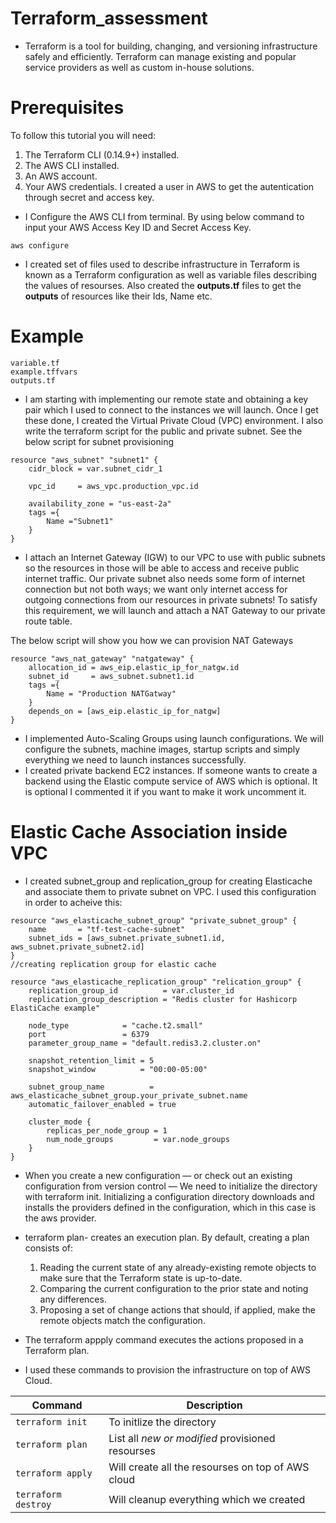 # Terraform_assessment

- Terraform is a tool for building, changing, and versioning infrastructure safely and efficiently. Terraform can manage existing and popular service providers as well as custom 
in-house solutions.
# Prerequisites
To follow this tutorial you will need:

1. The Terraform CLI (0.14.9+) installed.
2. The AWS CLI installed.
3. An AWS account.
4. Your AWS credentials. I created a user in AWS to get the autentication through secret and access key.
- I Configure the AWS CLI from terminal. By using below command to input your AWS Access Key ID and Secret Access Key.
```
aws configure
```
- I created set of files used to describe infrastructure in Terraform is known as a Terraform configuration as well as variable files describing the values of resourses.
Also created the **outputs.tf** files to get the **outputs** of resources like their Ids, Name etc. 
# Example
```
variable.tf
example.tffvars
outputs.tf
```
- I am starting with implementing our remote state and obtaining a key pair which I used to connect to the instances we will launch. 
Once I get these done, I created the Virtual Private Cloud (VPC) environment. I also write the terraform script for the public and private subnet.
See the below script for subnet provisioning
```
resource "aws_subnet" "subnet1" {
    cidr_block = var.subnet_cidr_1
    
    vpc_id     = aws_vpc.production_vpc.id
    
    availability_zone = "us-east-2a"
    tags ={
        Name ="Subnet1"
    }
}
```
- I attach an Internet Gateway (IGW) to our VPC to use with public subnets so the resources in those will be able to access and receive public internet traffic. 
Our private subnet also needs some form of internet connection but not both ways; we want only internet access for outgoing connections from our resources in private subnets! 
To satisfy this requirement, we will launch and attach a NAT Gateway to our private route table.

The below script will show you how we can provision NAT Gateways
```
resource "aws_nat_gateway" "natgateway" {
    allocation_id = aws_eip.elastic_ip_for_natgw.id
    subnet_id     = aws_subnet.subnet1.id
    tags ={
        Name = "Production NATGatway"
    }
    depends_on = [aws_eip.elastic_ip_for_natgw]
}
```
- I implemented Auto-Scaling Groups using launch configurations. We will configure the subnets, machine images, startup scripts and simply everything 
we need to launch instances successfully.
- I created private backend EC2 instances. If someone wants to create a backend using the Elastic compute service of AWS which is optional. It is optional I commented 
it if you want to make it work uncomment it. 

# Elastic Cache Association inside VPC
- I created subnet_group and replication_group for creating Elasticache and associate them to private subnet on VPC. I used this configuration in order to acheive this:
```
resource "aws_elasticache_subnet_group" "private_subnet_group" {
    name       = "tf-test-cache-subnet"
    subnet_ids = [aws_subnet.private_subnet1.id, aws_subnet.private_subnet2.id]
}
//creating replication group for elastic cache

resource "aws_elasticache_replication_group" "relication_group" {
    replication_group_id          = var.cluster_id
    replication_group_description = "Redis cluster for Hashicorp ElastiCache example"

    node_type            = "cache.t2.small"
    port                 = 6379
    parameter_group_name = "default.redis3.2.cluster.on"

    snapshot_retention_limit = 5
    snapshot_window          = "00:00-05:00"

    subnet_group_name          = aws_elasticache_subnet_group.your_private_subnet.name
    automatic_failover_enabled = true

    cluster_mode {
        replicas_per_node_group = 1
        num_node_groups         = var.node_groups
    }
}
```

- When you create a new configuration — or check out an existing configuration from version control — We need to initialize the directory with terraform init.
  Initializing a configuration directory downloads and installs the providers defined in the configuration, which in this case is the aws provider.
- terraform plan- creates an execution plan. By default, creating a plan consists of:
   1. Reading the current state of any already-existing remote objects to make sure that the Terraform state is up-to-date.
   2. Comparing the current configuration to the prior state and noting any differences.
   3. Proposing a set of change actions that should, if applied, make the remote objects match the configuration.

- The terraform appply command executes the actions proposed in a Terraform plan.
- I used these commands to provision the infrastructure on top of AWS Cloud. 

| Command | Description |
| --- | --- |
| `terraform init`   | To initlize the directory                        |
| `terraform plan`   | List all *new or modified* provisioned resourses |
| `terraform apply`  | Will create all the resourses on top of AWS cloud|
| `terraform destroy`| Will cleanup everything which we created         |
